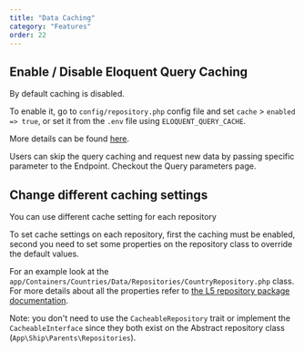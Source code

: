 ```yaml
---
title: "Data Caching"
category: "Features"
order: 22
---
```


## Enable / Disable Eloquent Query Caching

By default caching is disabled.

To enable it, go to `config/repository.php` config file and set `cache` > `enabled  => true`, or set it from the `.env` file using `ELOQUENT_QUERY_CACHE`.

More details can be found [here](https://github.com/andersao/l5-repository#cache-config). 

Users can skip the query caching and request new data by passing specific parameter to the Endpoint. Checkout the Query parameters page.

## Change different caching settings

You can use different cache setting for each repository

To set cache settings on each repository, first the caching must be enabled, second you need to set some properties on the repository class to override the default values.

For an example look at the `app/Containers/Countries/Data/Repositories/CountryRepository.php` class. For more details about all the properties refer to [the L5 repository package documentation](https://github.com/andersao/l5-repository#cache-config).

Note: you don't need to use the `CacheableRepository` trait or implement the `CacheableInterface` since they both exist on the Abstract repository class (`App\Ship\Parents\Repositories`).
